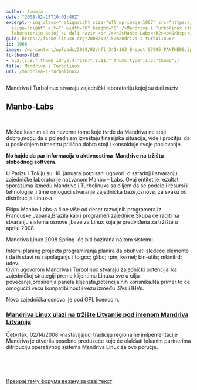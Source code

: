 ```yaml
---
author: tomaja
date: "2008-02-15T10:01:49Z"
excerpt: <img class=" alignright size-full wp-image-1967" src="https://linuxo.org/wp-content/uploads/2008/02/nfl_341x163_B-spot_67095_PANTHERS.jpg"
  align="right" alt="" width="0" height="0" />Mandriva i Turbolinux stvaraju zajednički
  laboratoriju kojoj su dali naziv <br /><h2>Manbo-Labs</h2><p>&nbsp;</p>
guid: https://forum.linuxo.org/2008/02/15/mandriva-i-turbolinux/
id: 1968
image: /wp-content/uploads/2008/02/nfl_341x163_B-spot_67095_PANTHERS.jpg
tc-thumb-fld:
- a:2:{s:9:"_thumb_id";s:4:"1967";s:11:"_thumb_type";s:5:"thumb";}
title: Mandriva i Turbolinux
url: /mandriva-i-turbolinux/
---
```

<img class=" alignright size-full wp-image-1967" src="https://linuxo.org/wp-content/uploads/2008/02/nfl_341x163_B-spot_67095_PANTHERS.jpg" align="right" alt="" width="0" height="0" />Mandriva i Turbolinux stvaraju zajednički laboratoriju kojoj su dali naziv 

## Manbo-Labs

&nbsp;

<!--break-->

Možda kasnim ali za neverne tome koje tvrde da Mandriva ne stoji dobro,mogu da u polsednjem izve&scaron;taju finasijska situacija, vide i pročitju&nbsp; da u poslednjem trimestru prilično dobra stoji i konsolduje svoje poslovanje. 

**No hajde da par informacija o aktivnostima&nbsp; Mandrive na trži&scaron;tu slobodnog softvera.**

U Parizu i Tokiju su&nbsp; 16. januara potpisani ugovori&nbsp; o saradnji i stvaranju zajedničke laboratorije nazvanom Manbo &#8211; Labs. Ovaj entitet je rezultat sporazuma između Mandrive i Turbolinuxa sa ciljem da se podele i resursi i tehnologije ,i time omogući stvaranje zajednička baze,osnove, za svaku od distribucija Linux-a.

Ekipu Manbo-Labs-a čine vi&scaron;e od deset razvojnih programera iz Francuske,Japana,Brazila kao i programeri zajednice.Skupa će raditi na stvaranju sistema osnove ,baze za Linux koja je predviđena za trži&scaron;te u aprilu 2008.

Mandriva Linux 2008 Spring&nbsp; će biti bazirana na tom sistemu. 

Interni planing projekta programiranja planira da obuhvati sledeće elemente i da ih stavi na rapolaganju i to:gcc; glibc; rpm; kernel; bin-utils; mkinitrd; udev.  
Ovim ugovorom Mandriva i Turbolinux stvaraju zajednički potencijal ka zajedničkoj strategiji prema klijentima Linuxa sve u cilju povećanja,pro&scaron;irenja panela klijenata,potencijalnih korisnika.Na primer to će omogućiti veću kompatibilnost i vezu između ISVs i IHVs.

Nova zajednička osnova&nbsp; je pod GPL licencom.

<div class="floatleft exerpt">
  <h3 class="title">
    <a href="http://www.mandriva.com/enterprise/fr/societe/presse/mandriva-linux-arrive-en-lithuanie" title="Aller vers: Mandriva Linux arrive en Lithuanie">Mandriva Linux ulazi na trži&scaron;te Litvanije pod imenom Mandriva Litvanija </a>
  </h3>
  
  <p>
    <span class="date">Četvrtak, 02/14/2008 -nastavljajući tradiciju regionalne imlpementacije Mandriva je otvorila posebno preduzeće koje će olak&scaron;ati lokanim partnerima ditribuciju operativnog sistema Mandriva Linux za ovo poručje.</span>
  </p>
  
  <p>
    <em><br /> </em>
  </p></p>
</div>

&nbsp;

[Креирај тему форума везану за овај текст](https://linuxo.org/nova-tema-na-forumu/?se_pid=1968)